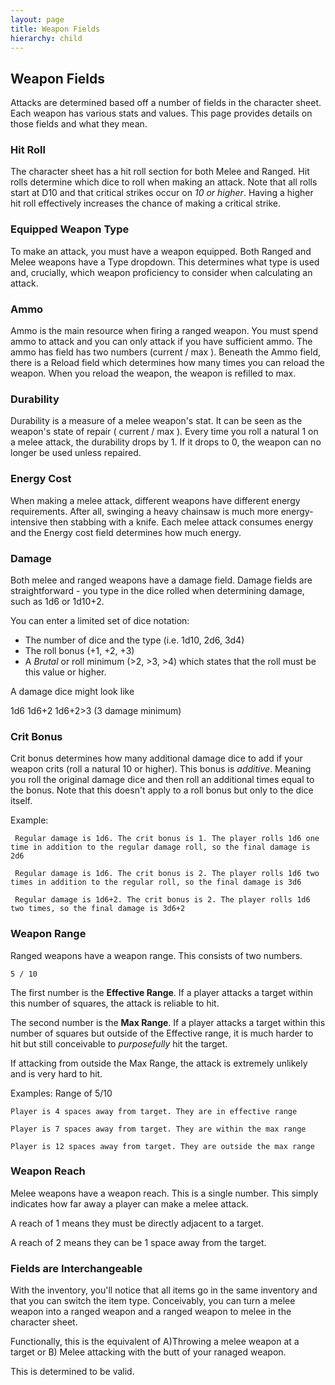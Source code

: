 ```yaml
---
layout: page
title: Weapon Fields
hierarchy: child
---
```


## Weapon Fields ##

Attacks are determined based off a number of fields in the character sheet. Each weapon has various stats and values. This page provides details on those fields and what they mean.



### Hit Roll ###

The character sheet has a hit roll section for both Melee and Ranged. Hit rolls determine which dice to roll when making an attack. Note that all rolls start at D10 and that critical strikes occur on *10 or higher*. Having a higher hit roll effectively increases the chance of making a critical strike.


### Equipped Weapon Type ###

To make an attack, you must have a weapon equipped. Both Ranged and Melee weapons have a Type dropdown. This determines what type is used and, crucially, which weapon proficiency to consider when calculating an attack.


### Ammo ###

Ammo is the main resource when firing a ranged weapon. You must spend ammo to attack and you can only attack if you have sufficient ammo. The ammo has field has two numbers (current / max ). Beneath the Ammo field, there is a Reload field which determines how many times you can reload the weapon. When you reload the weapon, the weapon is refilled to max.


### Durability ###

Durability is a measure of a melee weapon's stat. It can be seen as the weapon's state of repair ( current / max ). Every time you roll a natural 1 on a melee attack, the durability drops by 1. If it drops to 0, the weapon can no longer be used unless repaired.

### Energy Cost ###

When making a melee attack, different weapons have different energy requirements. After all, swinging a heavy chainsaw is much more energy-intensive then stabbing with a knife. Each melee attack consumes energy and the Energy cost field determines how much energy.


### Damage ###

Both melee and ranged weapons have a damage field. Damage fields are straightforward - you type in the dice rolled when determining damage, such as 1d6 or 1d10+2.

You can enter a limited set of dice notation:

- The number of dice and the type (i.e. 1d10, 2d6, 3d4)
- The roll bonus (+1, +2, +3)
- A *Brutal* or roll minimum (>2, >3, >4) which states that the roll must be this value or higher.

A damage dice might look like

1d6
1d6+2 
1d6+2>3 (3 damage minimum)


### Crit Bonus ###

Crit bonus determines how many additional damage dice to add if your weapon crits (roll a natural 10 or higher). This bonus is *additive*. Meaning you roll the original damage dice and then roll an additional times equal to the bonus. Note that this doesn't apply to a roll bonus but only to the dice itself.

Example:

``` Regular damage is 1d6. The crit bonus is 1. The player rolls 1d6 one time in addition to the regular damage roll, so the final damage is 2d6```

``` Regular damage is 1d6. The crit bonus is 2. The player rolls 1d6 two times in addition to the regular roll, so the final damage is 3d6```

``` Regular damage is 1d6+2. The crit bonus is 2. The player rolls 1d6 two times, so the final damage is 3d6+2```


### Weapon Range ###

Ranged weapons have a weapon range. This consists of two numbers.

` 5 / 10 `

The first number is the **Effective Range**. If a player attacks a target within this number of squares, the attack is reliable to hit.

The second number is the **Max Range**. If a player attacks a target within this number of squares but outside of the Effective range, it is much harder to hit but still conceivable to *purposefully* hit the target.

If attacking from outside the Max Range, the attack is extremely unlikely and is very hard to hit.

Examples: Range of 5/10

``` Player is 4 spaces away from target. They are in effective range ```

``` Player is 7 spaces away from target. They are within the max range ```

``` Player is 12 spaces away from target. They are outside the max range ```


### Weapon Reach ###

Melee weapons have a weapon reach. This is a single number. This simply indicates how far away a player can make a melee attack.

A reach of 1 means they must be directly adjacent to a target.

A reach of 2 means they can be 1 space away from the target.



### Fields are Interchangeable ###

With the inventory, you'll notice that all items go in the same inventory and that you can switch the item type. Conceivably, you can turn a melee weapon into a ranged weapon and a ranged weapon to melee in the character sheet.

Functionally, this is the equivalent of A)Throwing a melee weapon at a target or B) Melee attacking with the butt of your ranaged weapon.

This is determined to be valid.